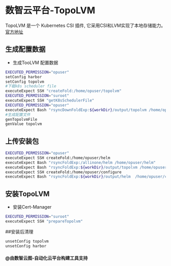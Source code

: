 # 数智云平台-TopoLVM

TopoLVM 是一个 Kubernetes CSI 插件,
它采用CSI和LVM实现了本地存储能力。[官方地址](https://github.com/topolvm/topolvm#readme)

## 生成配置数据

- 生成TooLVM 配置数据

````bash
EXECUTED_PERMISSION="opuser"
setConfig harbor
setConfig topolvm
#下载k8s scheduler file 
executeExpect SSH "createFold:/home/opuser/topolvm"
EXECUTED_PERMISSION="suroot"
executeExpect SSH "getK8sSchedulerFile"
EXECUTED_PERMISSION="opuser"
executeExpect Bash "rsyncDownFoldExp:${workDir}/output/topolvm /home/opuser/topolvm"
#生成配置文件
genTopolvmFile
genValue topolvm
````

## 上传安装包

````bash
EXECUTED_PERMISSION="opuser"
executeExpect SSH createFold:/home/opuser/helm
executeExpect Bash "rsyncFoldExp:/allinone/helm /home/opuser/helm"
executeExpect Bash "rsyncFoldExp:${workDir}/output/topolvm /home/opuser/topolvm"
executeExpect SSH createFold:/home/opuser/configure
executeExpect Bash "rsyncFoldExp:${workDir}/output/helm  /home/opuser/configure"
````

## 安装TopoLVM

- 安装Cert-Manager

````bash
EXECUTED_PERMISSION="suroot"
executeExpect SSH "prepareTopolvm"
````

##安装后清理

````bash
unsetConfig topolvm
unsetConfig harbor
````

#### @由数智云图-自动化云平台构建工具支持